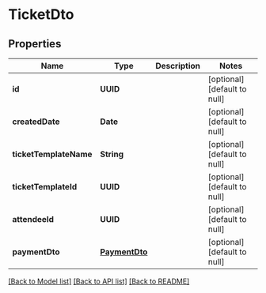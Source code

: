# TicketDto
## Properties

| Name | Type | Description | Notes |
|------------ | ------------- | ------------- | -------------|
| **id** | **UUID** |  | [optional] [default to null] |
| **createdDate** | **Date** |  | [optional] [default to null] |
| **ticketTemplateName** | **String** |  | [optional] [default to null] |
| **ticketTemplateId** | **UUID** |  | [optional] [default to null] |
| **attendeeId** | **UUID** |  | [optional] [default to null] |
| **paymentDto** | [**PaymentDto**](PaymentDto.md) |  | [optional] [default to null] |

[[Back to Model list]](../README.md#documentation-for-models) [[Back to API list]](../README.md#documentation-for-api-endpoints) [[Back to README]](../README.md)

